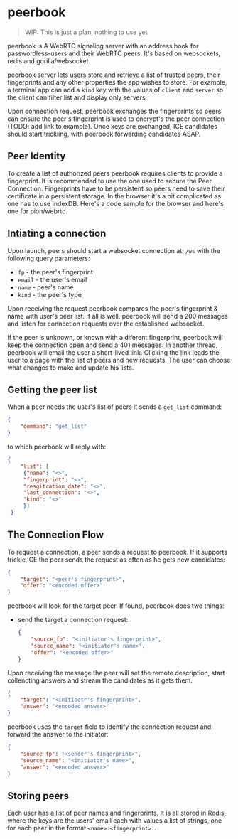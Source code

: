 # peerbook

> WIP: This is just a plan, nothing to use yet

peerbook is A WebRTC signaling server with an address book for
passwordless-users and their WebRTC peers. It's based on websockets, redis and
gorilla/websocket.

peerbook server lets users store and retrieve a list of trusted peers,
their fingerprints and any other properties the app wishes to store.
For example, a terminal app can add a `kind` key with the values of `client`
and `server` so the client can filter list and display only servers.

Upon connection request, 
peerbook exchanges the fingerprints so peers can ensure the peer's fingerprint
is used to encrypt's the peer connection (TODO: add link to example).
Once keys are exchanged, ICE candidates should start trickling, with
peerbook forwarding candidates ASAP.

## Peer Identity

To create a list of authorized peers peerbook requires clients to provide a
fingerprint. It is recommended to use the one used to secure the Peer
Connection. Fingerprints have to be persistent so peers need to save their
certificate in a persistent storage. In the browser it's a bit complicated
as one has to use IndexDB. Here's a code sample for the browser and here's one
for pion/webrtc.

## Intiating a connection

Upon launch, peers should start a websocket connection at:
`/ws` with the following query parameters:

- `fp` - the peer's fingerprint
- `email` - the user's email
- `name` - peer's name
- `kind` - the peer's type

Upon receiving the request peerbook compares the peer's fingerprint & name
with user's peer list.
If all is well, peerbook will send a 200 messages and listen for 
connection requests over the established websocket.

If the peer is unknown, or known with a diferent fingerprint, peerbook 
will keep the connection open and send a 401 messages. 
In another thread, peerbook will email the user a short-lived link.
Clicking the link leads the user to a page with the list of peers
and new requests. The user can choose what changes to make and update his
lists.

## Getting the peer list

When a peer needs the user's list of peers it sends a `get_list` command:

```json
{
    "command": "get_list"
}
```

to which peerbook will reply with:

```json
{
    "list": [
     {"name": "<>", 
     "fingerprint": "<>",
     "resgitration_date": "<>",
     "last_connection": "<>",
     "kind": "<>"
     }]
 }
 ```
## The Connection Flow

To request a connection, a peer sends a request to peerbook. If it supports
trickle ICE the peer sends the request as often as he gets new candidates:

```json
{
    "target": "<peer's fingerprint>",
    "offer": "<encoded offer>"
}
```

peerbook will look for the target peer. If found, peerbook does two things:
- send the target a connection request:
    ```json
    {
        "source_fp": "<initiator's fingerprint>",
        "source_name": "<initiator's name>",
        "offer": "<encoded offer>"
    }
    ```

Upon receiving the message the peer will set the remote description,
start collencting answers and stream the candidates as it gets them.

```json
{
    "target": "<initiaotr's fingerprint>",
    "answer": "<encoded answer>"
}
```

peerbook uses the `target` field to identify the connection request and
forward the answer to the initiator:

```json
{
    "source_fp": "<sender's fingerprint>",
    "source_name": "<initiator's name>",
    "answer": "<encoded answer>"
}
```

## Storing peers

Each user has a list of peer names and fingerprints.
It is all stored in Redis, where the keys are the users' email 
each with values a list of strings, one for each peer in the format 
`<name>:<fingerprint>:`.


